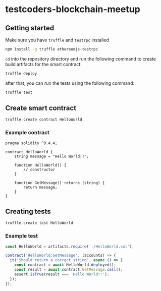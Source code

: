 # testcoders-blockchain-meetup

## Getting started
Make sure you have `truffle` and `testrpc` installed
```bash
npm install -g truffle ethereumjs-testrpc
```

`cd` into the repository directory and run the following command to create build artifacts for the smart contract:
```bash
truffle deploy
```

after that, you can run the tests using the following command:
```bash
truffle test
```

## Create smart contract
```bash
truffle create contract HelloWorld
```

### Example contract
```solidity
pragma solidity ^0.4.4;

contract HelloWorld {
    string message = "Hello World!!";

    function HelloWorld() {
        // constructor
    }

    function GetMessage() returns (string) {
        return message;
    }
}
```

## Creating tests
```bash
truffle create test HelloWorld
```

### Example test
```js
const HelloWorld = artifacts.require('./HelloWorld.sol');

contract('HelloWorld:GetMessage', (accounts) => {
  it('Should return a correct string', async () => {
    const contract = await HelloWorld.deployed();
    const result = await contract.GetMessage.call();
    assert.isTrue(result === 'Hello World!!');
  });
});

```
